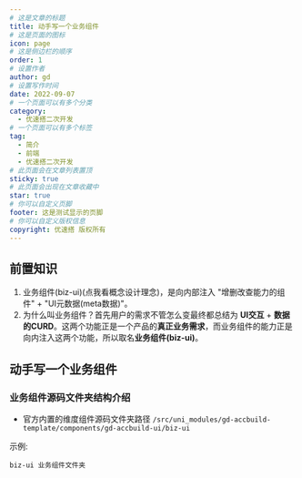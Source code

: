 ```yaml
---
# 这是文章的标题
title: 动手写一个业务组件
# 这是页面的图标
icon: page
# 这是侧边栏的顺序
order: 1
# 设置作者
author: gd
# 设置写作时间
date: 2022-09-07
# 一个页面可以有多个分类
category:
  - 优速搭二次开发
# 一个页面可以有多个标签
tag:
  - 简介
  - 前端
  - 优速搭二次开发
# 此页面会在文章列表置顶
sticky: true
# 此页面会出现在文章收藏中
star: true
# 你可以自定义页脚
footer: 这是测试显示的页脚
# 你可以自定义版权信息
copyright: 优速搭 版权所有
---
```


## 前置知识
1. <router-link :to="'/zh/guide/intro.html#概念设计'">业务组件(biz-ui)(点我看概念设计理念)</router-link>，是向内部注入 "增删改查能力的组件" + "UI元数据(meta数据)"。
2. 为什么叫业务组件？首先用户的需求不管怎么变最终都总结为 **UI交互** + **数据的CURD**。这两个功能正是一个产品的**真正业务需求**，而业务组件的能力正是向内注入这两个功能，所以取名**业务组件(biz-ui)**。

## 动手写一个业务组件
### 业务组件源码文件夹结构介绍
* 官方内置的维度组件源码文件夹路径 `/src/uni_modules/gd-accbuild-template/components/gd-accbuild-ui/biz-ui`

示例:
```
biz-ui 业务组件文件夹
```
